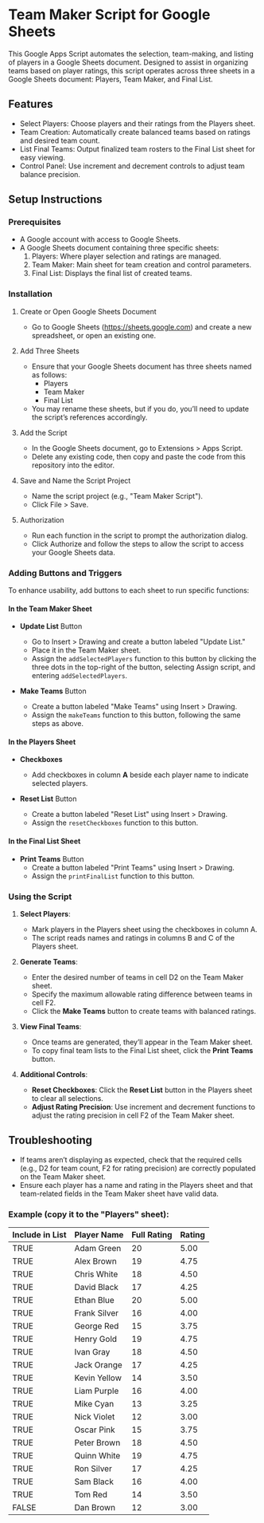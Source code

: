 # Team Maker Script for Google Sheets

This Google Apps Script automates the selection, team-making, and listing of players in a Google Sheets document. Designed to assist in organizing teams based on player ratings, this script operates across three sheets in a Google Sheets document: Players, Team Maker, and Final List.

## Features
- Select Players: Choose players and their ratings from the Players sheet.
- Team Creation: Automatically create balanced teams based on ratings and desired team count.
- List Final Teams: Output finalized team rosters to the Final List sheet for easy viewing.
- Control Panel: Use increment and decrement controls to adjust team balance precision.

## Setup Instructions

### Prerequisites
- A Google account with access to Google Sheets.
- A Google Sheets document containing three specific sheets:
  1. Players: Where player selection and ratings are managed.
  2. Team Maker: Main sheet for team creation and control parameters.
  3. Final List: Displays the final list of created teams.

### Installation

1. Create or Open Google Sheets Document
   - Go to Google Sheets (https://sheets.google.com) and create a new spreadsheet, or open an existing one.

2. Add Three Sheets
   - Ensure that your Google Sheets document has three sheets named as follows:
     - Players
     - Team Maker
     - Final List
   - You may rename these sheets, but if you do, you’ll need to update the script’s references accordingly.

3. Add the Script
   - In the Google Sheets document, go to Extensions > Apps Script.
   - Delete any existing code, then copy and paste the code from this repository into the editor.

4. Save and Name the Script Project
   - Name the script project (e.g., "Team Maker Script").
   - Click File > Save.

5. Authorization
   - Run each function in the script to prompt the authorization dialog.
   - Click Authorize and follow the steps to allow the script to access your Google Sheets data.


### Adding Buttons and Triggers

To enhance usability, add buttons to each sheet to run specific functions:

#### In the Team Maker Sheet
- **Update List** Button
  - Go to Insert > Drawing and create a button labeled "Update List."
  - Place it in the Team Maker sheet.
  - Assign the `addSelectedPlayers` function to this button by clicking the three dots in the top-right of the button, selecting Assign script, and entering `addSelectedPlayers`.

- **Make Teams** Button
  - Create a button labeled "Make Teams" using Insert > Drawing.
  - Assign the `makeTeams` function to this button, following the same steps as above.

#### In the Players Sheet
- **Checkboxes**
  - Add checkboxes in column **A** beside each player name to indicate selected players.

- **Reset List** Button
  - Create a button labeled "Reset List" using Insert > Drawing.
  - Assign the `resetCheckboxes` function to this button.

#### In the Final List Sheet
- **Print Teams** Button
  - Create a button labeled "Print Teams" using Insert > Drawing.
  - Assign the `printFinalList` function to this button.

### Using the Script

1. **Select Players**:
   - Mark players in the Players sheet using the checkboxes in column A.
   - The script reads names and ratings in columns B and C of the Players sheet.

2. **Generate Teams**:
   - Enter the desired number of teams in cell D2 on the Team Maker sheet.
   - Specify the maximum allowable rating difference between teams in cell F2.
   - Click the **Make Teams** button to create teams with balanced ratings.

3. **View Final Teams**:
   - Once teams are generated, they’ll appear in the Team Maker sheet.
   - To copy final team lists to the Final List sheet, click the **Print Teams** button.

4. **Additional Controls**:
   - **Reset Checkboxes**: Click the **Reset List** button in the Players sheet to clear all selections.
   - **Adjust Rating Precision**: Use increment and decrement functions to adjust the rating precision in cell F2 of the Team Maker sheet.

## Troubleshooting

- If teams aren’t displaying as expected, check that the required cells (e.g., D2 for team count, F2 for rating precision) are correctly populated on the Team Maker sheet.
- Ensure each player has a name and rating in the Players sheet and that team-related fields in the Team Maker sheet have valid data.

### Example (copy it to the "Players" sheet):

| Include in List | Player Name  | Full Rating | Rating |
|-----------------|--------------|-------------|--------|
| TRUE            | Adam Green   | 20          | 5.00   |
| TRUE            | Alex Brown   | 19          | 4.75   |
| TRUE            | Chris White  | 18          | 4.50   |
| TRUE            | David Black  | 17          | 4.25   |
| TRUE            | Ethan Blue   | 20          | 5.00   |
| TRUE            | Frank Silver | 16          | 4.00   |
| TRUE            | George Red   | 15          | 3.75   |
| TRUE            | Henry Gold   | 19          | 4.75   |
| TRUE            | Ivan Gray    | 18          | 4.50   |
| TRUE            | Jack Orange  | 17          | 4.25   |
| TRUE            | Kevin Yellow | 14          | 3.50   |
| TRUE            | Liam Purple  | 16          | 4.00   |
| TRUE            | Mike Cyan    | 13          | 3.25   |
| TRUE            | Nick Violet  | 12          | 3.00   |
| TRUE            | Oscar Pink   | 15          | 3.75   |
| TRUE            | Peter Brown  | 18          | 4.50   |
| TRUE            | Quinn White  | 19          | 4.75   |
| TRUE            | Ron Silver   | 17          | 4.25   |
| TRUE            | Sam Black    | 16          | 4.00   |
| TRUE            | Tom Red      | 14          | 3.50   |
| FALSE           | Dan Brown    | 12          | 3.00   |
